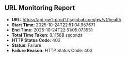 ## URL Monitoring Report

- **URL:** https://api-gw1-prod1.fisglobal.com/gw/v1/health
- **Start Time:** 2025-10-24T22:51:04.957671
- **End Time:** 2025-10-24T22:51:05.073551
- **Total Time Taken:** 0.11588 seconds
- **HTTP Status Code:** 403
- **Status:** Failure
- **Failure Reason:** HTTP Status Code: 403
